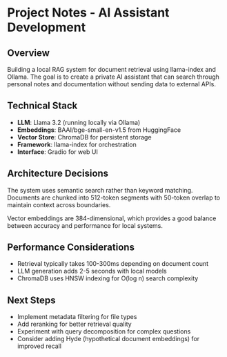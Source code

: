 # Project Notes - AI Assistant Development

## Overview
Building a local RAG system for document retrieval using llama-index and Ollama. The goal is to create a private AI assistant that can search through personal notes and documentation without sending data to external APIs.

## Technical Stack
- **LLM**: Llama 3.2 (running locally via Ollama)
- **Embeddings**: BAAI/bge-small-en-v1.5 from HuggingFace
- **Vector Store**: ChromaDB for persistent storage
- **Framework**: llama-index for orchestration
- **Interface**: Gradio for web UI

## Architecture Decisions
The system uses semantic search rather than keyword matching. Documents are chunked into 512-token segments with 50-token overlap to maintain context across boundaries.

Vector embeddings are 384-dimensional, which provides a good balance between accuracy and performance for local systems.

## Performance Considerations
- Retrieval typically takes 100-300ms depending on document count
- LLM generation adds 2-5 seconds with local models
- ChromaDB uses HNSW indexing for O(log n) search complexity

## Next Steps
- Implement metadata filtering for file types
- Add reranking for better retrieval quality
- Experiment with query decomposition for complex questions
- Consider adding Hyde (hypothetical document embeddings) for improved recall